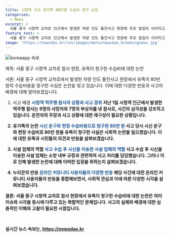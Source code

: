 ```yaml
---
title: 시청역 사고 유가족 80만원 수습비 청구 논란
categories:
  - News
excerpt: >
  서울 중구 시청역 교차로 인근에서 발생한 차량 인도 돌진사고 현장에 추모 발길이 이어지고 있다. 시신 운구와 현장 수습비용 80만 원 청구 논란 속, 유족의 불만과 관련된 사설 업체의 설명이 나와 논란을 일으키고 있다. 소방 규정에 따라 구급차가 아닌 사설 업체를 통해 사망자 이송된 사실이 밝혀지면서 온라인 커뮤니티에서는 이에 대한 갈등이 뜨겁게 논의되고 있다. 9명의 사망자를 낸 이번 참사는 사람들의 안타까운 반응을 부르고 있으며, 사고의 배경과 상황에 대한 깊은 관심이 집중되고 있다.
feature_text: >
  서울 중구 시청역 교차로 인근에서 발생한 차량 인도 돌진사고 현장에 추모 발길이 이어지고 있다. 시신 운구와 현장 수습비용 80만 원 청구 논란 속, 유족의 불만과 관련된 사설 업체의 설명이 나와 논란을 일으키고 있다. 소방 규정에 따라 구급차가 아닌 사설 업체를 통해 사망자 이송된 사실이 밝혀지면서 온라인 커뮤니티에서는 이에 대한 갈등이 뜨겁게 논의되고 있다. 9명의 사망자를 낸 이번 참사는 사람들의 안타까운 반응을 부르고 있으며, 사고의 배경과 상황에 대한 깊은 관심이 집중되고 있다.
image: 'https://newsdao.kr/res/images/meta/newsdao_breakingnews.jpg'
---
```


<p><img src="https://newsdao.kr/res/images/meta/newsdao_breakingnews.jpg" alt="koreaapp 속보" /></p>

<p>제목: 서울 중구 시청역 교차로 참사 현장, 유족이 청구한 수습비에 대한 논란</p>

<p>서론:
서울 중구 시청역 교차로에서 발생한 차량 인도 돌진사고 현장에서 유족이 80만 원의 수습비용을 청구한 사실은 논란을 빚고 있습니다. 이에 대한 다양한 반응과 사고의 배경에 대해 알아보겠습니다.</p>

<ol>
<li><p>사고 배경
<b><span style="color: #1a5490;">시청역 역주행 참사의 상황과 사고 경위</span><b>
지난 1일 시청역 인근에서 발생한 역주행 참사는 9명의 사망자와 7명의 부상자를 낸 참사로, 사건의 심각성을 강조하고 있습니다. 운전자의 주장과 사고 상황에 대한 재구성이 필요한 상황입니다.</p></li>
<li><p>유가족의 논란
<b><span style="color: #1a5490;">시신 운구와 현장 수습비용으로 청구된 80만 원</span></b>
사고 당시 시신 운구와 현장 수습비로 80만 원을 유족이 청구한 사실은 사회적 논란을 일으켰습니다. 이에 대한 유족과 시민들의 의견과 반응을 살펴보겠습니다.</p></li>
<li><p>사설 업체의 역할
<b><span style="color: #1a5490;">사고 수습 후 시신을 이송한 사설 업체의 역할</span></b>
사고 수습 후 시신을 이송한 사설 업체는 소방 내부 규정과 관련하여 사고 처리를 담당했습니다. 그러나 이로 인해 발생한 논란에 대해 어떠한 입장을 취하는지 살펴보겠습니다.</p></li>
<li><p>누리꾼의 반응
<b><span style="color: #1a5490;">온라인 커뮤니티 사용자들의 다양한 반응</span></b>
해당 사건에 대한 온라인 커뮤니티 사용자들의 반응을 종합해보면서, 사회적 관심과 이에 따른 다양한 시각을 살펴보겠습니다.</p></li>
</ol>

<p>결론:
서울 중구 시청역 교차로 참사 현장에서 유족이 청구한 수습비에 대한 논란은 여러 이슈와 시각을 동시에 다루고 있는 복합적인 문제입니다. 사고의 실체와 배경에 대한 심층적인 이해와 고찰이 필요한 시점입니다.</p>

<p data-ke-size="size16">&nbsp;</p>
실시간 뉴스 속보는, <a href="https://newsdao.kr" rel="dofollow">https://newsdao.kr</a>


